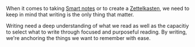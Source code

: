 When it comes to taking [Smart notes](The%20zettelkasten%20method%20and%20how%20to%20take%20smart%20notes.md) or to create a [Zettelkasten](The%20zettelkasten%20method%20and%20how%20to%20take%20smart%20notes.md), we need to keep in mind that writing is the only thing that matter. 

Writing need a deep understanding of what we read as well as the capacitiy to select what to write through focused and purposeful reading. By writing, we're anchoring the things we want to remember with ease. 


